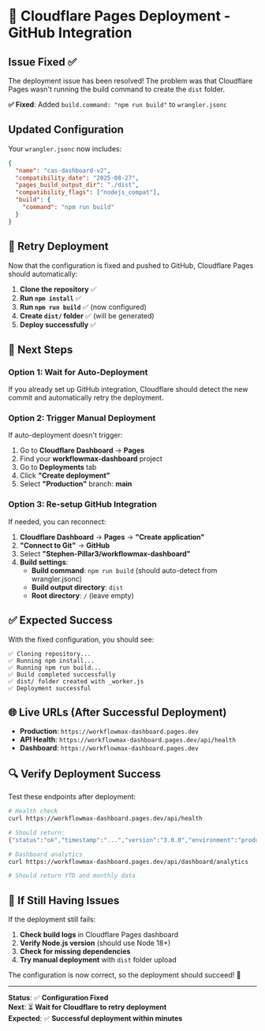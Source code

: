 # 🚀 Cloudflare Pages Deployment - GitHub Integration

## Issue Fixed ✅

The deployment issue has been resolved! The problem was that Cloudflare Pages wasn't running the build command to create the `dist` folder.

**✅ Fixed**: Added `build.command: "npm run build"` to `wrangler.jsonc`

## Updated Configuration

Your `wrangler.jsonc` now includes:
```json
{
  "name": "cas-dashboard-v2", 
  "compatibility_date": "2025-08-27",
  "pages_build_output_dir": "./dist",
  "compatibility_flags": ["nodejs_compat"],
  "build": {
    "command": "npm run build"
  }
}
```

## 🔄 Retry Deployment

Now that the configuration is fixed and pushed to GitHub, Cloudflare Pages should automatically:

1. **Clone the repository** ✅
2. **Run `npm install`** ✅ 
3. **Run `npm run build`** ✅ (now configured)
4. **Create `dist/` folder** ✅ (will be generated)
5. **Deploy successfully** ✅

## 🎯 Next Steps

### Option 1: Wait for Auto-Deployment
If you already set up GitHub integration, Cloudflare should detect the new commit and automatically retry the deployment.

### Option 2: Trigger Manual Deployment
If auto-deployment doesn't trigger:
1. Go to **Cloudflare Dashboard** → **Pages**
2. Find your **workflowmax-dashboard** project
3. Go to **Deployments** tab
4. Click **"Create deployment"**
5. Select **"Production"** branch: **main**

### Option 3: Re-setup GitHub Integration
If needed, you can reconnect:
1. **Cloudflare Dashboard** → **Pages** → **"Create application"**
2. **"Connect to Git"** → **GitHub**
3. Select **"Stephen-Pillar3/workflowmax-dashboard"**
4. **Build settings**:
   - **Build command**: `npm run build` (should auto-detect from wrangler.jsonc)
   - **Build output directory**: `dist`
   - **Root directory**: `/` (leave empty)

## ✅ Expected Success

With the fixed configuration, you should see:
```
✅ Cloning repository...
✅ Running npm install...
✅ Running npm run build...
✅ Build completed successfully
✅ dist/ folder created with _worker.js
✅ Deployment successful
```

## 🌐 Live URLs (After Successful Deployment)

- **Production**: `https://workflowmax-dashboard.pages.dev`
- **API Health**: `https://workflowmax-dashboard.pages.dev/api/health`  
- **Dashboard**: `https://workflowmax-dashboard.pages.dev`

## 🔍 Verify Deployment Success

Test these endpoints after deployment:
```bash
# Health check
curl https://workflowmax-dashboard.pages.dev/api/health

# Should return:
{"status":"ok","timestamp":"...","version":"3.0.0","environment":"production"}

# Dashboard analytics
curl https://workflowmax-dashboard.pages.dev/api/dashboard/analytics

# Should return YTD and monthly data
```

## 🚨 If Still Having Issues

If the deployment still fails:

1. **Check build logs** in Cloudflare Pages dashboard
2. **Verify Node.js version** (should use Node 18+)
3. **Check for missing dependencies** 
4. **Try manual deployment** with `dist` folder upload

The configuration is now correct, so the deployment should succeed! 🎉

---

**Status**: ✅ **Configuration Fixed**  
**Next**: ⏳ **Wait for Cloudflare to retry deployment**  
**Expected**: ✅ **Successful deployment within minutes**